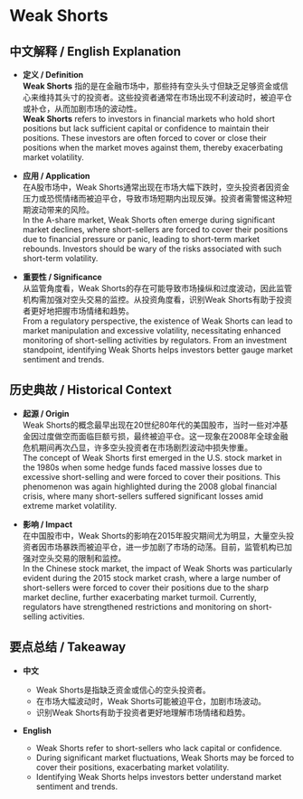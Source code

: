 # Weak Shorts

## 中文解释 / English Explanation

* **定义 / Definition**  
  **Weak Shorts** 指的是在金融市场中，那些持有空头头寸但缺乏足够资金或信心来维持其头寸的投资者。这些投资者通常在市场出现不利波动时，被迫平仓或补仓，从而加剧市场的波动性。  
  **Weak Shorts** refers to investors in financial markets who hold short positions but lack sufficient capital or confidence to maintain their positions. These investors are often forced to cover or close their positions when the market moves against them, thereby exacerbating market volatility.

* **应用 / Application**  
  在A股市场中，Weak Shorts通常出现在市场大幅下跌时，空头投资者因资金压力或恐慌情绪而被迫平仓，导致市场短期内出现反弹。投资者需警惕这种短期波动带来的风险。  
  In the A-share market, Weak Shorts often emerge during significant market declines, where short-sellers are forced to cover their positions due to financial pressure or panic, leading to short-term market rebounds. Investors should be wary of the risks associated with such short-term volatility.

* **重要性 / Significance**  
  从监管角度看，Weak Shorts的存在可能导致市场操纵和过度波动，因此监管机构需加强对空头交易的监控。从投资角度看，识别Weak Shorts有助于投资者更好地把握市场情绪和趋势。  
  From a regulatory perspective, the existence of Weak Shorts can lead to market manipulation and excessive volatility, necessitating enhanced monitoring of short-selling activities by regulators. From an investment standpoint, identifying Weak Shorts helps investors better gauge market sentiment and trends.

## 历史典故 / Historical Context

* **起源 / Origin**  
  Weak Shorts的概念最早出现在20世纪80年代的美国股市，当时一些对冲基金因过度做空而面临巨额亏损，最终被迫平仓。这一现象在2008年全球金融危机期间再次凸显，许多空头投资者在市场剧烈波动中损失惨重。  
  The concept of Weak Shorts first emerged in the U.S. stock market in the 1980s when some hedge funds faced massive losses due to excessive short-selling and were forced to cover their positions. This phenomenon was again highlighted during the 2008 global financial crisis, where many short-sellers suffered significant losses amid extreme market volatility.

* **影响 / Impact**  
  在中国股市中，Weak Shorts的影响在2015年股灾期间尤为明显，大量空头投资者因市场暴跌而被迫平仓，进一步加剧了市场的动荡。目前，监管机构已加强对空头交易的限制和监控。  
  In the Chinese stock market, the impact of Weak Shorts was particularly evident during the 2015 stock market crash, where a large number of short-sellers were forced to cover their positions due to the sharp market decline, further exacerbating market turmoil. Currently, regulators have strengthened restrictions and monitoring on short-selling activities.

## 要点总结 / Takeaway

* **中文**  
  - Weak Shorts是指缺乏资金或信心的空头投资者。
  - 在市场大幅波动时，Weak Shorts可能被迫平仓，加剧市场波动。
  - 识别Weak Shorts有助于投资者更好地理解市场情绪和趋势。

* **English**  
  - Weak Shorts refer to short-sellers who lack capital or confidence.
  - During significant market fluctuations, Weak Shorts may be forced to cover their positions, exacerbating market volatility.
  - Identifying Weak Shorts helps investors better understand market sentiment and trends.